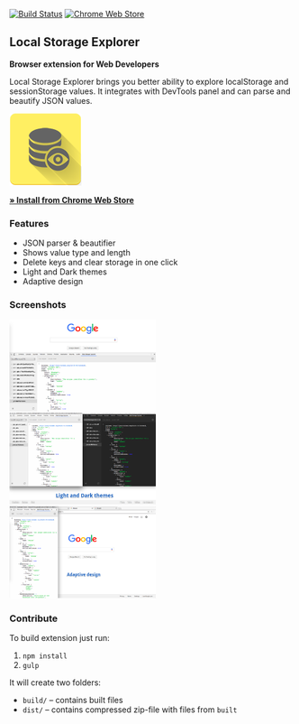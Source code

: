 [![Build Status](https://travis-ci.org/Deliaz/local-storage-explorer.svg?branch=master)](https://travis-ci.org/Deliaz/local-storage-explorer)
[![Chrome Web Store](https://img.shields.io/chrome-web-store/stars/hglfomidogadbhelcfomenpieffpfaeb.svg)](https://chrome.google.com/webstore/detail/local-storage-explorer/hglfomidogadbhelcfomenpieffpfaeb)

## Local Storage Explorer

**Browser extension for Web Developers**

Local Storage Explorer brings you better ability to explore localStorage and sessionStorage values.
It integrates with DevTools panel and can parse and beautify JSON values.

<img src="imgs/128.png" alt="Local Storage Explorer logo">

[**&raquo; Install from Chrome Web Store**](https://chrome.google.com/webstore/detail/local-storage-explorer/hglfomidogadbhelcfomenpieffpfaeb)

### Features
 * JSON parser & beautifier
 * Shows value type and length
 * Delete keys and clear storage in one click
 * Light and Dark themes
 * Adaptive design

### Screenshots
<kbd>
	<img src="screenshots/Screen1.png" alt="Screenshot 1" width="260">
</kbd>
<kbd>
	<img src="screenshots/Screen2.png" alt="Screenshot 2" width="260">
</kbd>
<kbd>
	<img src="screenshots/Screen3.png" alt="Screenshot 3" width="260">
</kbd>

### Contribute
To build extension just run:
 1. `npm install`
 2. `gulp`

It will create two folders: 
 * `build/` &ndash; contains built files
 * `dist/` &ndash; contains compressed zip-file with files from `built`
